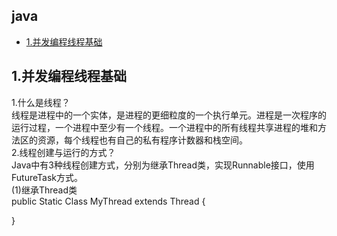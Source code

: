## java
* [1.并发编程线程基础](#1)



<h2 id="1">1.并发编程线程基础</h2>
  1.什么是线程？<br>
线程是进程中的一个实体，是进程的更细粒度的一个执行单元。进程是一次程序的运行过程，一个进程中至少有一个线程。一个进程中的所有线程共享进程的堆和方法区的资源，每个线程也有自己的私有程序计数器和栈空间。<br>
  2.线程创建与运行的方式？<br>
  Java中有3种线程创建方式，分别为继承Thread类，实现Runnable接口，使用FutureTask方式。<br>
  (1)继承Thread类<br>
  public Static Class MyThread extends Thread {
    
  }
  
  
